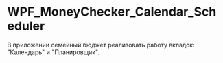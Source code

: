 # WPF_MoneyChecker_Calendar_Scheduler
В приложении семейный бюджет реализовать работу вкладок: "Календарь" и "Планировщик".
